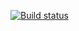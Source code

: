 [![Build status](https://ci.appveyor.com/api/projects/status/4pmafr4acspr8kwj/branch/main?svg=true)](https://ci.appveyor.com/project/KarinaBulanova/postman-echo/branch/main)
